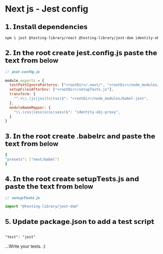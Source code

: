 
# Next js - Jest config

## 𝟭. 𝗜𝗻𝘀𝘁𝗮𝗹𝗹 𝗱𝗲𝗽𝗲𝗻𝗱𝗲𝗻𝗰𝗶𝗲𝘀

```bash
npm i jest @testing-library/react @testing-library/jest-dom identity-obj-proxy
```

## 𝟮. 𝗜𝗻 𝘁𝗵𝗲 𝗿𝗼𝗼𝘁 𝗰𝗿𝗲𝗮𝘁𝗲 𝗷𝗲𝘀𝘁.𝗰𝗼𝗻𝗳𝗶𝗴.𝗷𝘀 𝗽𝗮𝘀𝘁𝗲 𝘁𝗵𝗲 𝘁𝗲𝘅𝘁 𝗳𝗿𝗼𝗺 below

```js
// 𝗷𝗲𝘀𝘁.𝗰𝗼𝗻𝗳𝗶𝗴.𝗷𝘀

module.exports = {
  testPathIgnorePatterns: ["<rootDir>/.next/", "<rootDir>/node_modules/"],
  setupFilesAfterEnv: ["<rootDir>/setupTests.js"],
  transform: {
    "^.+\\.(js|jsx|ts|tsx)$": "<rootDir>/node_modules/babel-jest",
  },
  moduleNameMapper: {
    "\\.(css|less|scss|sass)$": "identity-obj-proxy",
  }
}

```

## 𝟯. 𝗜𝗻 𝘁𝗵𝗲 𝗿𝗼𝗼𝘁 𝗰𝗿𝗲𝗮𝘁𝗲 .𝗯𝗮𝗯𝗲𝗹𝗿𝗰 𝗮𝗻𝗱 𝗽𝗮𝘀𝘁𝗲 𝘁𝗵𝗲 𝘁𝗲𝘅𝘁 𝗳𝗿𝗼𝗺 below

```bash
{
"presets": ["next/babel"]
}

```

## 𝟰. 𝗜𝗻 𝘁𝗵𝗲 𝗿𝗼𝗼𝘁 𝗰𝗿𝗲𝗮𝘁𝗲 𝘀𝗲𝘁𝘂𝗽𝗧𝗲𝘀𝘁𝘀.𝗷𝘀 𝗮𝗻𝗱 𝗽𝗮𝘀𝘁𝗲 𝘁𝗵𝗲 𝘁𝗲𝘅𝘁 𝗳𝗿𝗼𝗺 below

```js
// 𝘀𝗲𝘁𝘂𝗽𝗧𝗲𝘀𝘁𝘀.𝗷𝘀

import "@testing-library/jest-dom"

```

## 5. 𝗨𝗽𝗱𝗮𝘁𝗲 𝗽𝗮𝗰𝗸𝗮𝗴𝗲.𝗷𝘀𝗼𝗻 𝘁𝗼 𝗮𝗱𝗱 𝗮 𝘁𝗲𝘀𝘁 𝘀𝗰𝗿𝗶𝗽𝘁

```md

"test": "jest"

```

...Write your tests. :)
